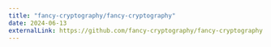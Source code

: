 ```yaml
---
title: "fancy-cryptography/fancy-cryptography"
date: 2024-06-13
externalLink: https://github.com/fancy-cryptography/fancy-cryptography
---
```


